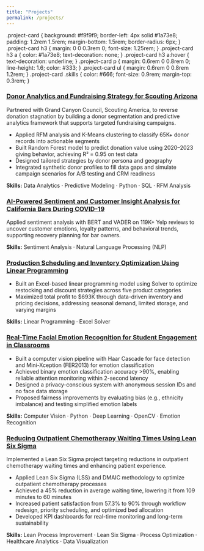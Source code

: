 ```yaml
---
title: "Projects"
permalink: /projects/
---
```


<style>
.site-header {
  position: sticky;
  top: 0;
  z-index: 10;
  background: white;
  border-bottom: 1px solid #eee;
}
</style>

.project-card {
  background: #f9f9f9;
  border-left: 4px solid #1a73e8;
  padding: 1.2rem 1.5rem;
  margin-bottom: 1.5rem;
  border-radius: 6px;
}
.project-card h3 {
  margin: 0 0 0.3rem 0;
  font-size: 1.25rem;
}
.project-card h3 a {
  color: #1a73e8;
  text-decoration: none;
}
.project-card h3 a:hover {
  text-decoration: underline;
}
.project-card p {
  margin: 0.6rem 0 0.8rem 0;
  line-height: 1.6;
  color: #333;
}
.project-card ul {
  margin: 0.6rem 0 0.8rem 1.2rem;
}
.project-card .skills {
  color: #666;
  font-size: 0.9rem;
  margin-top: 0.3rem;
}
</style>

<div class="project-card">
  <h3><a href="https://github.com/shenzihhan/Donor-Analytics/tree/main" target="_blank">Donor Analytics and Fundraising Strategy for Scouting Arizona</a></h3>
  <p>Partnered with Grand Canyon Council, Scouting America, to reverse donation stagnation by building a donor segmentation and predictive analytics framework that supports targeted fundraising campaigns.</p>
  <ul>
    <li>Applied RFM analysis and K-Means clustering to classify 65K+ donor records into actionable segments</li>
    <li>Built Random Forest model to predict donation value using 2020–2023 giving behavior, achieving R² = 0.95 on test data</li>
    <li>Designed tailored strategies by donor persona and geography</li>
    <li>Integrated synthetic donor profiles to fill data gaps and simulate campaign scenarios for A/B testing and CRM readiness</li>
  </ul>
  <div class="skills"><strong>Skills:</strong> Data Analytics · Predictive Modeling · Python · SQL · RFM Analysis</div>
</div>

<div class="project-card">
  <h3><a href="https://github.com/shenzihhan/covid-bar-sentiment-nlp/blob/main/README.md" target="_blank">AI-Powered Sentiment and Customer Insight Analysis for California Bars During COVID-19</a></h3>
  <p>Applied sentiment analysis with BERT and VADER on 119K+ Yelp reviews to uncover customer emotions, loyalty patterns, and behavioral trends, supporting recovery planning for bar owners.</p>
  <div class="skills"><strong>Skills:</strong> Sentiment Analysis · Natural Language Processing (NLP)</div>
</div>

<div class="project-card">
  <h3><a href="https://github.com/shenzihhan/Retail-Inventory-Optimization/blob/main/README.md" target="_blank">Production Scheduling and Inventory Optimization Using Linear Programming</a></h3>
  <ul>
    <li>Built an Excel-based linear programming model using Solver to optimize restocking and discount strategies across five product categories</li>
    <li>Maximized total profit to $693K through data-driven inventory and pricing decisions, addressing seasonal demand, limited storage, and varying margins</li>
  </ul>
  <div class="skills"><strong>Skills:</strong> Linear Programming · Excel Solver</div>
</div>

<div class="project-card">
  <h3><a href="https://github.com/shenzihhan/classroom-emotion-system" target="_blank">Real-Time Facial Emotion Recognition for Student Engagement in Classrooms</a></h3>
  <ul>
    <li>Built a computer vision pipeline with Haar Cascade for face detection and Mini-Xception (FER2013) for emotion classification</li>
    <li>Achieved binary emotion classification accuracy >90%, enabling reliable attention monitoring within 2-second latency</li>
    <li>Designed a privacy-conscious system with anonymous session IDs and no face data storage</li>
    <li>Proposed fairness improvements by evaluating bias (e.g., ethnicity imbalance) and testing simplified emotion labels</li>
  </ul>
  <div class="skills"><strong>Skills:</strong> Computer Vision · Python · Deep Learning · OpenCV · Emotion Recognition</div>
</div>

<div class="project-card">
  <h3><a href="https://github.com/shenzihhan/lean-six-sigma-healthcare" target="_blank">Reducing Outpatient Chemotherapy Waiting Times Using Lean Six Sigma</a></h3>
  <p>Implemented a Lean Six Sigma project targeting reductions in outpatient chemotherapy waiting times and enhancing patient experience.</p>
  <ul>
    <li>Applied Lean Six Sigma (LSS) and DMAIC methodology to optimize outpatient chemotherapy processes</li>
    <li>Achieved a 45% reduction in average waiting time, lowering it from 109 minutes to 60 minutes</li>
    <li>Increased patient satisfaction from 57.3% to 90% through workflow redesign, priority scheduling, and optimized bed allocation</li>
    <li>Developed KPI dashboards for real-time monitoring and long-term sustainability</li>
  </ul>
  <div class="skills"><strong>Skills:</strong> Lean Process Improvement · Lean Six Sigma · Process Optimization · Healthcare Analytics · Data Visualization</div>
</div>
